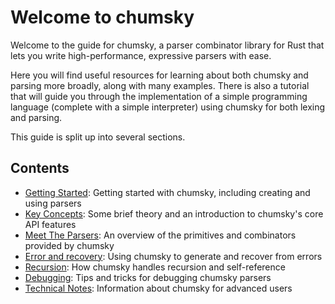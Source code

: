 # Welcome to chumsky

Welcome to the guide for chumsky, a parser combinator library for Rust that lets you write high-performance, expressive
parsers with ease.

Here you will find useful resources for learning about both chumsky and parsing more broadly, along with many examples.
There is also a tutorial that will guide you through the implementation of a simple programming language (complete with
a simple interpreter) using chumsky for both lexing and parsing.

This guide is split up into several sections.

## Contents

- [Getting Started](./getting_started.md): Getting started with chumsky, including creating and using parsers
- [Key Concepts](./key_concepts.md): Some brief theory and an introduction to chumsky's core API features
- [Meet The Parsers](./meet_the_parsers.md): An overview of the primitives and combinators provided by chumsky
- [Error and recovery](./error_and_recovery.md): Using chumsky to generate and recover from errors
- [Recursion](./recursion.md): How chumsky handles recursion and self-reference
- [Debugging](./debugging.md): Tips and tricks for debugging chumsky parsers
- [Technical Notes](./technical_notes.md): Information about chumsky for advanced users
